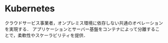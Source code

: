 # Kubernetes
クラウドサービス事業者，オンプレミス環境に依存しない共通のオペレーションを実現する．
アプリケーションとサーバー基盤をコンテナによって分離することで，柔軟性やスケーラビリティを提供．
